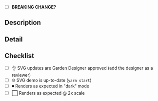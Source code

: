 <!-- structure the Title above as the first line of a
     https://conventionalcommits.org/ message. example: "feat: add a new
     'widget' icon". the title informs the semantic version bump if this
     PR is merged. -->

- [ ] **BREAKING CHANGE?** <!-- if so, indicate why under description -->

## Description

<!-- a summary of the changes introduced by this PR. this description
     may populate the commit body and versioned changelog if the PR is
     merged. -->

## Detail

<!-- supporting details; screen shot, code, etc. -->

<!-- closes GITHUB_ISSUE -->

## Checklist

* [ ] :ok_hand: SVG updates are Garden Designer approved (add the
  designer as a reviewer)
* [ ] :globe_with_meridians: SVG demo is up-to-date (`yarn start`)
* [ ] :black_medium_small_square: Renders as expected in "dark" mode
* [ ] :white_large_square: Renders as expected @ 2x scale
